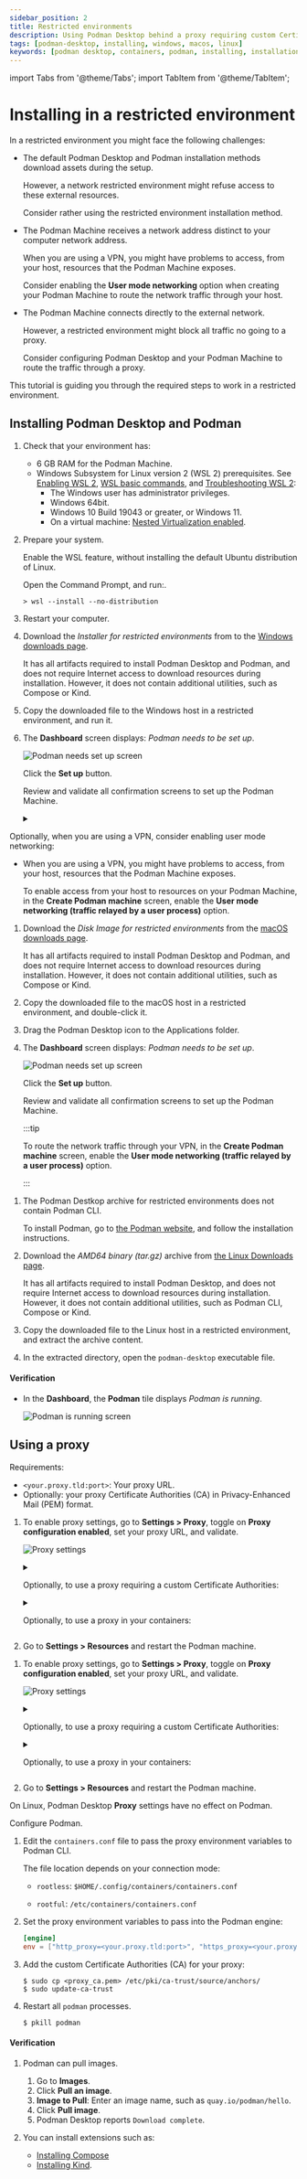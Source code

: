 ```yaml
---
sidebar_position: 2
title: Restricted environments
description: Using Podman Desktop behind a proxy requiring custom Certificate Authorities (CA).
tags: [podman-desktop, installing, windows, macos, linux]
keywords: [podman desktop, containers, podman, installing, installation, windows, macos, linux]
---
```


import Tabs from '@theme/Tabs';
import TabItem from '@theme/TabItem';

# Installing in a restricted environment

In a restricted environment you might face the following challenges:

- The default Podman Desktop and Podman installation methods download assets during the setup.

  However, a network restricted environment might refuse access to these external resources.

  Consider rather using the restricted environment installation method.

- The Podman Machine receives a network address distinct to your computer network address.

  When you are using a VPN, you might have problems to access, from your host, resources that the Podman Machine exposes.

  Consider enabling the **User mode networking** option when creating your Podman Machine to route the network traffic through your host.

- The Podman Machine connects directly to the external network.

  However, a restricted environment might block all traffic no going to a proxy.

  Consider configuring Podman Desktop and your Podman Machine to route the traffic through a proxy.

This tutorial is guiding you through the required steps to work in a restricted environment.

## Installing Podman Desktop and Podman

<Tabs groupId="operating-systems">
<TabItem value="win" label="Windows">

1. Check that your environment has:

   - 6 GB RAM for the Podman Machine.
   - Windows Subsystem for Linux version 2 (WSL 2) prerequisites. See [Enabling WSL 2](https://docs.microsoft.com/en-us/windows/wsl/install), [WSL basic commands](https://learn.microsoft.com/en-us/windows/wsl/basic-commands), and [Troubleshooting WSL 2](https://learn.microsoft.com/en-us/windows/wsl/troubleshooting#error-0x80370102-the-virtual-machine-could-not-be-started-because-a-required-feature-is-not-installed):
     - The Windows user has administrator privileges.
     - Windows 64bit.
     - Windows 10 Build 19043 or greater, or Windows 11.
     - On a virtual machine: [Nested Virtualization enabled](https://learn.microsoft.com/en-us/virtualization/hyper-v-on-windows/user-guide/nested-virtualization#configure-nested-virtualization).

1. Prepare your system.

   Enable the WSL feature, without installing the default Ubuntu distribution of Linux.

   Open the Command Prompt, and run:.

   ```shell-session
   > wsl --install --no-distribution
   ```

1. Restart your computer.

1. Download the _Installer for restricted environments_ from to the [Windows downloads page](/downloads/windows).

   It has all artifacts required to install Podman Desktop and Podman, and does not require Internet access to download resources during installation.
   However, it does not contain additional utilities, such as Compose or Kind.

1. Copy the downloaded file to the Windows host in a restricted environment, and run it.

1. The **Dashboard** screen displays: _<Icon icon="fa-solid fa-info" size="lg" /> Podman needs to be set up_.

   ![Podman needs set up screen](img/dashboard-podman-needs-set-up.png)

   Click the **Set up** button.

   Review and validate all confirmation screens to set up the Podman Machine.

   <details>
   <summary>

Optionally, when you are using a VPN, consider enabling user mode networking:

   </summary>
   <div>

- When you are using a VPN, you might have problems to access, from your host, resources that the Podman Machine exposes.

  To enable access from your host to resources on your Podman Machine, in the **Create Podman machine** screen, enable the **User mode networking (traffic relayed by a user process)** option.

   </div>
   </details>

</TabItem>
<TabItem value="mac" label="macOS">

1. Download the _Disk Image for restricted environments_ from the [macOS downloads page](/downloads/macos).

   It has all artifacts required to install Podman Desktop and Podman, and does not require Internet access to download resources during installation.
   However, it does not contain additional utilities, such as Compose or Kind.

2. Copy the downloaded file to the macOS host in a restricted environment, and double-click it.

3. Drag the Podman Desktop icon to the Applications folder.

4. The **Dashboard** screen displays: _<Icon icon="fa-solid fa-info" size="lg" /> Podman needs to be set up_.

   ![Podman needs set up screen](img/dashboard-podman-needs-set-up.png)

   Click the **Set up** button.

   Review and validate all confirmation screens to set up the Podman Machine.

   :::tip

   To route the network traffic through your VPN, in the **Create Podman machine** screen, enable the **User mode networking (traffic relayed by a user process)** option.

   :::

</TabItem>
<TabItem value="linux" label="Linux">

1. The Podman Destkop archive for restricted environments does not contain Podman CLI.

   To install Podman, go to [the Podman website](https://podman.io/), and follow the installation instructions.

2. Download the _AMD64 binary (tar.gz)_ archive from [the Linux Downloads page](https://podman-desktop.io/downloads/linux).

   It has all artifacts required to install Podman Desktop, and does not require Internet access to download resources during installation.
   However, it does not contain additional utilities, such as Podman CLI, Compose or Kind.

3. Copy the downloaded file to the Linux host in a restricted environment, and extract the archive content.

4. In the extracted directory, open the `podman-desktop` executable file.

</TabItem>
</Tabs>

#### Verification

- In the **Dashboard**, the **Podman** tile displays _Podman is running_.

  ![Podman is running screen](img/dashboard-podman-is-running.png)

## Using a proxy

Requirements:

- `<your.proxy.tld:port>`: Your proxy URL.
- Optionally: your proxy Certificate Authorities (CA) in Privacy-Enhanced Mail (PEM) format.

<Tabs groupId="operating-systems">
<TabItem value="win" label="Windows">

1. To enable proxy settings, go to **Settings > Proxy**, toggle on **Proxy configuration enabled**, set your proxy URL, and validate.

   ![Proxy settings](img/proxy-settings.png)

   <details>
   <summary>

   Optionally, to use a proxy requiring a custom Certificate Authorities:

   </summary>
   <div>

   1. Store your proxy Certificate Authorities (CA), in Privacy-Enhanced Mail (PEM) format, in the `proxy_ca.pem` file.

   2. Copy the certificate to the Podman machine:

      ```shell-session
      $ cat proxy_ca.pem | podman machine ssh podman-machine-default "cat > proxy_ca.pem"
      ```

   3. Open a shell prompt on the Podman machine:

      ```shell-session
      $ podman machine ssh
      ```

   4. Add the custom Certificate Authorities (CA) for your proxy:

      ```shell-session
      $ sudo cp <proxy_ca.pem> /etc/pki/ca-trust/source/anchors/
      $ sudo update-ca-trust
      ```

   </div>
   </details>

   <details>
   <summary>

   Optionally, to use a proxy in your containers:

   </summary>
   <div>

   1. Open a shell prompt on the Podman machine:

      ```shell-session
      $ podman machine ssh
      ```

   2. Edit the `containers.conf` file to pass the proxy environment variables to Podman CLI.

      The file location depends on your connection mode:

      - `rootless`: `$HOME/.config/containers/containers.conf`

      - `rootful`: `/etc/containers/containers.conf`

   3. Set the proxy environment variables to pass into the containers:

      ```toml
      [containers]
      http_proxy = true
      env = ["http_proxy=<your.proxy.tld:port>", "https_proxy=<your.proxy.tld:port>"]
      ```

   </div>
   </details>

2. Go to **Settings > Resources** and restart the Podman machine.

</TabItem>
<TabItem value="mac" label="macOS">

1. To enable proxy settings, go to **Settings > Proxy**, toggle on **Proxy configuration enabled**, set your proxy URL, and validate.

   ![Proxy settings](img/proxy-settings.png)

   <details>
   <summary>

   Optionally, to use a proxy requiring a custom Certificate Authorities:

   </summary>
   <div>

   1. Store your proxy Certificate Authorities (CA) in Privacy-Enhanced Mail (PEM) format, in your home directory, in the `proxy_ca.pem` file.

   2. Copy the certificate to the Podman machine:

      ```shell-session
      $ cat proxy_ca.pem | podman machine ssh podman-machine-default "cat > proxy_ca.pem"
      ```

   3. Open a shell prompt on the Podman machine:

      ```shell-session
      $ podman machine ssh
      ```

   4. Add the custom Certificate Authorities (CA) for your proxy:

      ```shell-session
      $ sudo cp <proxy_ca.pem> /etc/pki/ca-trust/source/anchors/
      $ sudo update-ca-trust
      ```

   </div>
   </details>

   <details>
   <summary>

   Optionally, to use a proxy in your containers:

   </summary>
   <div>

   1. Open a shell prompt on the Podman machine:

      ```shell-session
      $ podman machine ssh
      ```

   2. Edit the `containers.conf` file to pass the proxy environment variables to Podman CLI.

      The file location depends on your connection mode:

      - `rootless`: `$HOME/.config/containers/containers.conf`

      - `rootful`: `/etc/containers/containers.conf`

   3. Set the proxy environment variables to pass into the containers:

      ```toml
      [containers]
      http_proxy = true
      env = ["http_proxy=<your.proxy.tld:port>", "https_proxy=<your.proxy.tld:port>"]
      ```

   </div>
   </details>

2. Go to **Settings > Resources** and restart the Podman machine.

</TabItem>
<TabItem value="linux" label="Linux">

On Linux, Podman Desktop **Proxy** settings have no effect on Podman.

Configure Podman.

1. Edit the `containers.conf` file to pass the proxy environment variables to Podman CLI.

   The file location depends on your connection mode:

   - `rootless`: `$HOME/.config/containers/containers.conf`

   - `rootful`: `/etc/containers/containers.conf`

1. Set the proxy environment variables to pass into the Podman engine:

   ```toml
   [engine]
   env = ["http_proxy=<your.proxy.tld:port>", "https_proxy=<your.proxy.tld:port>"]
   ```

1. Add the custom Certificate Authorities (CA) for your proxy:

   ```shell-session
   $ sudo cp <proxy_ca.pem> /etc/pki/ca-trust/source/anchors/
   $ sudo update-ca-trust
   ```

1. Restart all `podman` processes.

   ```shell-session
   $ pkill podman
   ```

</TabItem>
</Tabs>

#### Verification

1. Podman can pull images.

   1. Go to **Images**.
   1. Click **Pull an image**.
   1. **Image to Pull**: Enter an image name, such as `quay.io/podman/hello`.
   1. Click **Pull image**.
   1. Podman Desktop reports `Download complete`.

1. You can install extensions such as:

   - [Installing Compose](/docs/compose/setting-up-compose)
   - [Installing Kind](/docs/kind/installing).
